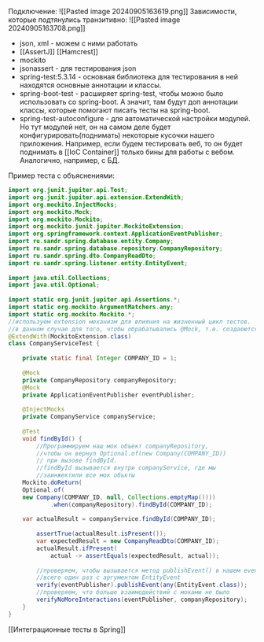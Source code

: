 Подключение: ![[Pasted image 20240905163619.png]]
Зависимости, которые подтянулись транзитивно:
![[Pasted image 20240905163708.png]]
- json, xml - можем с ними работать
- [[AssertJ]] [[Hamcrest]]
- mockito
- jsonassert - для тестирования json
- spring-test:5.3.14 - основная библиотека для тестирования в ней находятся основные аннотации и классы.
- spring-boot-test - расширяет spring-test, чтобы можно было использовать со spring-boot. А значит, там будут доп аннотации классы, которые помогают писать тесты на spring-boot.
- spring-test-autoconfigure - для автоматической настройки модулей. Но тут модулей нет, он на самом деле будет конфигурировать(поднимать) некоторые кусочки нашего приложения. Например, если будем тестировать веб, то он будет поднимать в [[IoC Container]] только бины для работы с вебом. Аналогично, например, с БД.

Пример теста с объяснениями:
```java
import org.junit.jupiter.api.Test;  
import org.junit.jupiter.api.extension.ExtendWith;  
import org.mockito.InjectMocks;  
import org.mockito.Mock;  
import org.mockito.Mockito;  
import org.mockito.junit.jupiter.MockitoExtension;  
import org.springframework.context.ApplicationEventPublisher;  
import ru.sandr.spring.database.entity.Company;  
import ru.sandr.spring.database.repository.CompanyRepository;  
import ru.sandr.spring.dto.CompanyReadDto;  
import ru.sandr.spring.listener.entity.EntityEvent;  
  
import java.util.Collections;  
import java.util.Optional;  
  
import static org.junit.jupiter.api.Assertions.*;  
import static org.mockito.ArgumentMatchers.any;  
import static org.mockito.Mockito.*;  
//используем extension механизм для влияния на жизненный цикл тестов.  
//в данном случае для того, чтобы обрабатывались @Mock, т.е. создаеются моки Mock.mock(CompanyRepository.class) - создать Mock объект  
@ExtendWith(MockitoExtension.class)   
class CompanyServiceTest {  
  
    private static final Integer COMPANY_ID = 1;  
  
    @Mock  
    private CompanyRepository companyRepository;  
    @Mock  
    private ApplicationEventPublisher eventPublisher;  
  
    @InjectMocks  
    private CompanyService companyService;  
  
    @Test  
    void findById() {  
        //Программируем наш мок объект companyRepository, 
        //чтобы он вернул Optional.of(new Company(COMPANY_ID))
        // при вызове findById.  
        //findById вызывается внутри companyService, где мы 
        //заинжектили все мок объкты  
    Mockito.doReturn(
    Optional.of(
    new Company(COMPANY_ID, null, Collections.emptyMap())))  
            .when(companyRepository).findById(COMPANY_ID);  
            
    var actualResult = companyService.findById(COMPANY_ID);  
  
        assertTrue(actualResult.isPresent());  
        var expectedResult = new CompanyReadDto(COMPANY_ID);  
        actualResult.ifPresent(
	        actual -> assertEquals(expectedResult, actual));  
  
        //проверяем, чтобы вызывается метод publishEvent() в нашем eventPublisher
        //всего один раз с аргументом EntityEvent  
        verify(eventPublisher).publishEvent(any(EntityEvent.class));  
        //проверяем, что больше взаимодействий с моками не было  
        verifyNoMoreInteractions(eventPublisher, companyRepository);  
    }  
}
```

[[Интеграционные тесты в Spring]]